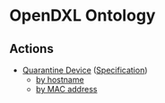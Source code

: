 # OpenDXL Ontology

## Actions
* [Quarantine Device](actions/quarantine_device_action) ([Specification](https://github.com/opendxl/opendxl-ontology/blob/master/actions/quarantine_device_action.json))
  * [by hostname](actions/quarantine_device_action#request--action-quarantine-device-by_hostname)
  * [by MAC address](actions/quarantine_device_action#request--action-quarantine-device-by_mac_address)
